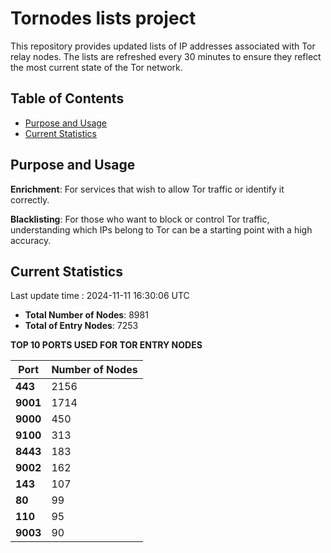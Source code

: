 # Tornodes lists project

This repository provides updated lists of IP addresses associated with Tor relay nodes. The lists are refreshed every 30 minutes to ensure they reflect the most current state of the Tor network.

## Table of Contents

- [Purpose and Usage](#purpose-and-usage)
- [Current Statistics](#current-statistics)


## Purpose and Usage

**Enrichment**: For services that wish to allow Tor traffic or identify it correctly.

**Blacklisting**: For those who want to block or control Tor traffic, understanding which IPs belong to Tor can be a starting point with a high accuracy.

## Current Statistics

Last update time : 2024-11-11 16:30:06 UTC

- **Total Number of Nodes**: 8981
- **Total of Entry Nodes**: 7253

**TOP 10 PORTS USED FOR TOR ENTRY NODES**

| **Port** | **Number of Nodes** |
|------|-----------------|
| **443**   | 2156  |
| **9001**   | 1714  |
| **9000**   | 450  |
| **9100**   | 313  |
| **8443**   | 183  |
| **9002**   | 162  |
| **143**   | 107  |
| **80**   | 99  |
| **110**   | 95  |
| **9003**   | 90  |


